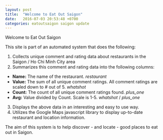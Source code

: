 ```yaml
---
layout: post
title:  "Welcome to Eat Out Saigon"
date:   2016-07-03 20:53:48 +0700
categories: eatoutsaigon saigon update
---
```

Welcome to Eat Out Saigon

This site is part of an automated system that does the following:

1. Collects unique comment and rating data about restaurants in the Saigon / Ho Chi Minh City area
2. Summarizes this comment and rating data into the following columns:
  + **Name:** The name of the restaurant.   <i class="material-icons">restaurant</i> 
  + **Value:** The sum of all unique comment ratings.  All comment ratings are scaled down to # out of 5.   <i class="material-icons">whatshot</i> 
  + **Count:** The count of all unique comment ratings found.   <i class="material-icons">plus_one</i>
  + **Avg:** Value divided by Count.  Scale is 1-5.   <i class="material-icons">whatshot</i> / <i class="material-icons">plus_one</i> 
3. Displays the above data in an interesting and easy to use way.
4. Utilizes the Google Maps javascript library to display up-to-date restaurant and location information.

The aim of this system is to help discover - and locate - good places to eat out in Saigon.
